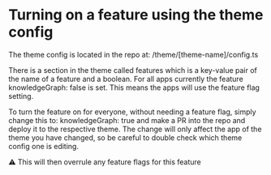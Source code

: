 # Turning on a feature using the theme config

The theme config is located in the repo at: /theme/[theme-name]/config.ts

There is a section in the theme called features which is a key-value pair
of the name of a feature and a boolean. For all apps currently the
feature knowledgeGraph: false is set. This means the apps will use the
feature flag setting.

To turn the feature on for everyone, without needing a feature flag,
simply change this to: knowledgeGraph: true and make a PR into the repo
and deploy it to the respective theme. The change will only affect the app
of the theme you have changed, so be careful to double check which theme
config one is editing.

⚠️ This will then overrule any feature flags for this feature
